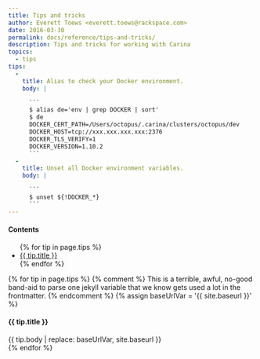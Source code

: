 ```yaml
---
title: Tips and tricks
author: Everett Toews <everett.toews@rackspace.com>
date: 2016-03-30
permalink: docs/reference/tips-and-tricks/
description: Tips and tricks for working with Carina
topics:
  - tips
tips:
  -
    title: Alias to check your Docker environment.
    body: |

      ```
      $ alias de='env | grep DOCKER | sort'
      $ de
      DOCKER_CERT_PATH=/Users/octopus/.carina/clusters/octopus/dev
      DOCKER_HOST=tcp://xxx.xxx.xxx.xxx:2376
      DOCKER_TLS_VERIFY=1
      DOCKER_VERSION=1.10.2
      ```
  -
    title: Unset all Docker environment variables.
    body: |

      ```
      $ unset ${!DOCKER_*}
      ```
---
```


<div class="table-of-contents">
  <h4>Contents</h4>
  <ul>
  {% for tip in page.tips %}
    <li><a href="#{{ tip.title | slugify }}">{{ tip.title }}</a></li>
  {% endfor %}
  </ul>
</div>

{% for tip in page.tips %}
  {% comment %}
    This is a terrible, awful, no-good band-aid to parse one jekyll variable that we know gets used a lot in the frontmatter.
  {% endcomment %}
  {% assign baseUrlVar = '{{ site.baseurl }}' %}
  <h4 id="{{ tip.title | slugify }}">{{ tip.title }}</h4>
  <div class="answer">
    {{ tip.body | replace: baseUrlVar, site.baseurl }}
  </div>
{% endfor %}
